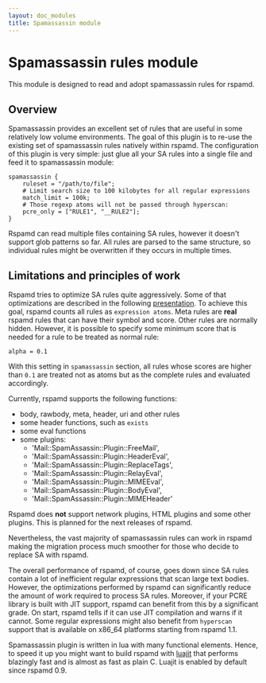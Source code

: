 ```yaml
---
layout: doc_modules
title: Spamassassin module
---
```

# Spamassassin rules module

This module is designed to read and adopt spamassassin rules for rspamd.

## Overview

Spamassassin provides an excellent set of rules that are useful in some relatively
low volume environments. The goal of this plugin is to re-use the existing set
of spamassassin rules natively within rspamd. The configuration of this plugin
is very simple: just glue all your SA rules into a single file and feed it to
spamassassin module:

~~~ucl
spamassassin {
	ruleset = "/path/to/file";
	# Limit search size to 100 kilobytes for all regular expressions
	match_limit = 100k;
	# Those regexp atoms will not be passed through hyperscan:
	pcre_only = ["RULE1", "__RULE2"];
}
~~~

Rspamd can read multiple files containing SA rules, however it doesn't support
glob patterns so far. All rules are parsed to the same structure, so individual
rules might be overwritten if they occurs in multiple times.

## Limitations and principles of work

Rspamd tries to optimize SA rules quite aggressively. Some of that optimizations
are described in the following [presentation](http://highsecure.ru/ast-rspamd.pdf).
To achieve this goal, rspamd counts all rules as `expression atoms`. Meta rules are
**real** rspamd rules that can have their symbol and score. Other rules are normally
hidden. However, it is possible to specify some minimum score that is needed for a rule
to be treated as normal rule:

    alpha = 0.1

With this setting in `spamassassin` section, all rules whose scores are higher than
`0.1` are treated not as atoms but as the complete rules and evaluated accordingly.

Currently, rspamd supports the following functions:

* body, rawbody, meta, header, uri and other rules
* some header functions, such as `exists`
* some eval functions
* some plugins:
    + 'Mail::SpamAssassin::Plugin::FreeMail',
    + 'Mail::SpamAssassin::Plugin::HeaderEval',
    + 'Mail::SpamAssassin::Plugin::ReplaceTags',
    + 'Mail::SpamAssassin::Plugin::RelayEval',
    + 'Mail::SpamAssassin::Plugin::MIMEEval',
    + 'Mail::SpamAssassin::Plugin::BodyEval',
    + 'Mail::SpamAssassin::Plugin::MIMEHeader'

Rspamd does **not** support network plugins, HTML plugins and some other plugins.
This is planned for the next releases of rspamd.

Nevertheless, the vast majority of spamassassin rules can work in rspamd making
the migration process much smoother for those who decide to replace SA with rspamd.

The overall performance of rspamd, of course, goes down since SA rules contain a lot
of inefficient regular expressions that scan large text bodies. However, the optimizations
performed by rspamd can significantly reduce the amount of work required to process
SA rules. Moreover, if your PCRE library is built with JIT support, rspamd can benefit
from this by a significant grade. On start, rspamd tells if it can use JIT compilation and
warns if it cannot. Some regular expressions might also benefit from `hyperscan` support
that is available on x86_64 platforms starting from rspamd 1.1.

Spamassassin plugin is written in lua with many functional elements. Hence, to speed
it up you might want to build rspamd with [luajit](http://luajit.org) that performs
blazingly fast and is almost as fast as plain C. Luajit is enabled by default since
rspamd 0.9.
